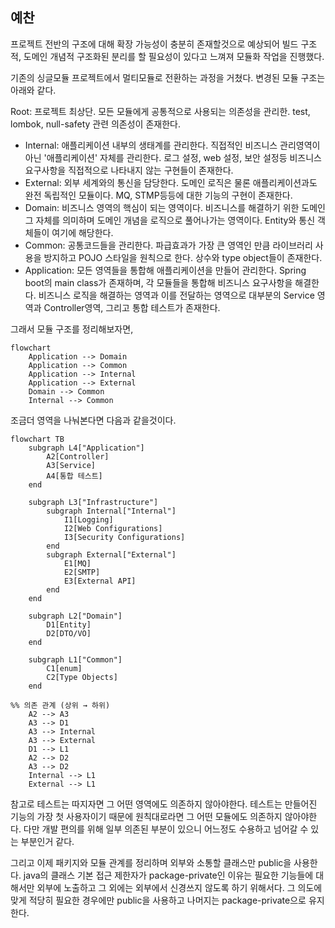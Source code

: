 ## 예찬

프로젝트 전반의 구조에 대해 확장 가능성이 충분히 존재할것으로 예상되어 빌드 구조적, 도메인 개념적 구조화된 분리를 할 필요성이 있다고 느껴져 모듈화 작업을 진행했다.

기존의 싱글모듈 프로젝트에서 멀티모듈로 전환하는 과정을 거쳤다. 변경된 모듈 구조는 아래와 같다.

Root: 프로젝트 최상단. 모든 모듈에게 공통적으로 사용되는 의존성을 관리한. test, lombok, null-safety 관련 의존성이 존재한다.

- Internal: 애플리케이션 내부의 생태계를 관리한다. 직접적인 비즈니스 관리영역이 아닌 '애플리케이션' 자체를 관리한다. 로그 설정, web 설정, 보안 설정등 비즈니스 요구사항을 직접적으로 나타내지 않는
  구현들이 존재한다.
- External: 외부 세계와의 통신을 담당한다. 도메인 로직은 물론 애플리케이션과도 완전 독립적인 모듈이다. MQ, STMP등등에 대한 기능의 구현이 존재한다.
- Domain: 비즈니스 영역의 핵심이 되는 영역이다. 비즈니스를 해결하기 위한 도메인 그 자체를 의미하며 도메인 개념을 로직으로 풀어나가는 영역이다. Entity와 통신 객체들이 여기에 해당한다.
- Common: 공통코드들을 관리한다. 파급효과가 가장 큰 영역인 만큼 라이브러리 사용을 방지하고 POJO 스타일을 원칙으로 한다. 상수와 type object들이 존재한다.
- Application: 모든 영역들을 통합해 애플리케이션을 만들어 관리한다. Spring boot의 main class가 존재하며, 각 모듈들을 통합해 비즈니스 요구사항을 해결한다. 비즈니스 로직을 해결하는
  영역과 이를 전달하는 영역으로 대부분의 Service 영역과 Controller영역, 그리고 통합 테스트가 존재한다.

그래서 모듈 구조를 정리해보자면,

```mermaid
flowchart
    Application --> Domain
    Application --> Common
    Application --> Internal
    Application --> External
    Domain --> Common
    Internal --> Common

```

조금더 영역을 나눠본다면 다음과 같을것이다.

```mermaid
flowchart TB
    subgraph L4["Application"]
        A2[Controller]
        A3[Service]
        A4[통합 테스트]
    end

    subgraph L3["Infrastructure"]
        subgraph Internal["Internal"]
            I1[Logging]
            I2[Web Configurations]
            I3[Security Configurations]
        end
        subgraph External["External"]
            E1[MQ]
            E2[SMTP]
            E3[External API]
        end
    end

    subgraph L2["Domain"]
        D1[Entity]
        D2[DTO/VO]
    end

    subgraph L1["Common"]
        C1[enum]
        C2[Type Objects]
    end

%% 의존 관계 (상위 → 하위)
    A2 --> A3
    A3 --> D1
    A3 --> Internal
    A3 --> External
    D1 --> L1
    A2 --> D2
    A3 --> D2
    Internal --> L1
    External --> L1

```

참고로 테스트는 따지자면 그 어떤 영역에도 의존하지 않아야한다. 테스트는 만들어진 기능의 가장 첫 사용자이기 때문에 원칙대로라면 그 어떤 모듈에도 의존하지 않아야한다. 다만 개발 편의를 위해 일부 의존된 부분이
있으니 어느정도 수용하고 넘어갈 수 있는 부분인거 같다.

그리고 이제 패키지와 모듈 관계를 정리하며 외부와 소통할 클래스만 public을 사용한다. java의 클래스 기본 접근 제한자가 package-private인 이유는 필요한 기능들에 대해서만 외부에 노출하고 그
외에는 외부에서 신경쓰지 않도록 하기 위해서다. 그 의도에 맞게 적당히 필요한 경우에만 public을 사용하고 나머지는 package-private으로 유지한다.

